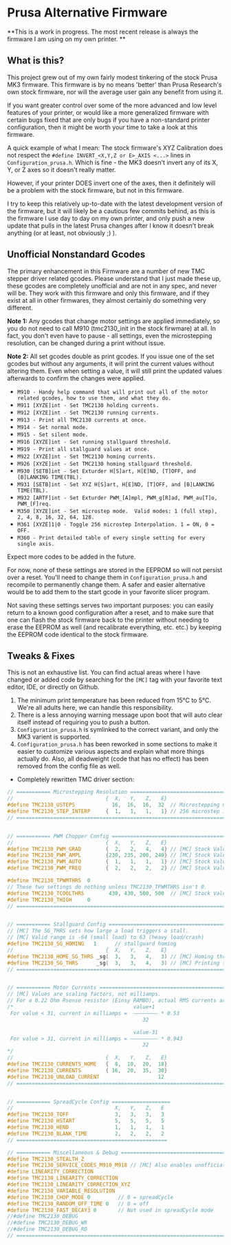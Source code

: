 # Prusa Alternative Firmware

**This is a work in progress.  The most recent release is always the firmware I am using on my own printer.  **

## What is this?

This project grew out of my own fairly modest tinkering of the stock Prusa MK3 firmware.  This firmware is by no means 'better' than Prusa Research's own stock firmware, nor will the average user gain any benefit from using it.  

If you want greater control over some of the more advanced and low level features of your printer, or would like a more generalized firmware with certain bugs fixed that are only bugs if you have a non-standard printer configuration, then it might be worth your time to take a look at this firmware.  

A quick example of what I mean:  The stock firmware's XYZ Calibration does not respect the `#define INVERT_<X,Y,Z or E>_AXIS <...>` lines in `Configuration_prusa.h`.  Which is fine - the MK3 doesn't invert any of its X, Y, or Z axes so it doesn't really matter.  

However, if your printer DOES invert one of the axes, then it definitely will be a problem with the stock firmware, but not in this firmware.  

I try to keep this relatively up-to-date with the latest development version of the firmware, but it will likely be a cautious few commits behind, as this is the firmware I use day to day on my own printer, and only push a new update that pulls in the latest Prusa changes after I know it doesn't break anything (or at least, not obviously ;)  ).


## Unofficial Nonstandard Gcodes

The primary enhancement in this Firmware are a number of new TMC stepper driver related gcodes.  Please understand that I just made these up, these gcodes are completely unofficial and are not in any spec, and never will be.  They work with this firmware and only this firmware, and if they exist at all in other firmwares, they almost certainly do something very different.  

**Note 1:** Any gcodes that change motor settings are applied immediately, so you do not need to call M910 (tmc2130_init in the stock firwmare) at all.  In fact, you don't even have to pause - all settings, even the microstepping resolution, can be changed during a print without issue.  

**Note 2:** All set gcodes double as print gcodes.  If you issue one of the set gcodes but without any arguments, it will print the current values without altering them.  Even when setting a value, it will still print the updated values afterwards to confirm the changes were applied. 


* `M910 - Handy help command that will print out all of the motor related gcodes, how to use them, and what they do.`
* `M911 [XYZE]int - Set TMC2130 holding currents.`
* `M912 [XYZE]int - Set TMC2130 running currents.`
* `M913 - Print all TMC2130 currents at once.`
* `M914 - Set normal mode.`
* `M915 - Set silent mode.`
* `M916 [XYZE]int - Set running stallguard threshold.`
* `M919 - Print all stallguard values at once.`
* `M922 [XYZE]int - Set TMC2130 homing currents.`
* `M926 [XYZE]int - Set TMC2130 homing stallguard threshold.`
* `M930 [SETB]int - Set Exturder H[S]art, H[E]ND, [T]OFF, and [B]LANKING TIME(TBL).`
* `M931 [SETB]int - Set XYZ H[S]art, H[E]ND, [T]OFF, and [B]LANKING TIME(TBL).`
* `M932 [ARTF]int - Set Exturder PWM_[A]mpl, PWM_g[R]ad, PWM_au[T]o, PWM_[F]req.`
* `M350 [XYZE]int - Set microstep mode.  Valid modes: 1 (full step), 2, 4, 8, 16, 32, 64, 128.`
* `M361 [XYZE]1|0 - Toggle 256 microstep Interpolation. 1 = ON, 0 = OFF.`
* `M360 - Print detailed table of every single setting for every single axis.`

Expect more codes to be added in the future. 

For now, none of these settings are stored in the EEPROM so will not persist over a reset.  You'll need to change them in `Configuration_prusa.h` and recompile to permanently change them.  A safer and easier alternative would be to add them to the start gcode in your favorite slicer program.  

Not saving these settings serves two important purposes:  you can easily return to a known good configuration after a reset, and to make sure that one can flash the stock firmware back to the printer without needing to erase the EEPROM as well (and recalibrate everything, etc. etc.) by keeping the EEPROM code identical to the stock firmware. 

## Tweaks & Fixes

This is not an exhaustive list.  You can find actual areas where I have changed or added code by searching for the `[MC]` tag with your favorite text editor, IDE, or directly on Github.


1. The minimum print temperature has been reduced from 15°C to 5°C.  We're all adults here, we can handle this responsibility.
2. There is a less annoying warning message upon boot that will auto clear itself instead of requiring you to push a button.
3. `Configuration_prusa.h` is symlinked to the correct variant, and only the MK3 varient is supported.
4. `Configuration_prusa.h` has been reworked in some sections to make it easier to customize various aspects and explain what more things actually do.  Also, all deadweight (code that has no effect) has been removed from the config file as well.
  * Completely rewritten TMC driver section:
  ```c++
// =========== Microstepping Resolution ===========================================
//                              {  X,   Y,   Z,   E}
#define TMC2130_USTEPS            16,  16,  16,  32  // Microstepping mode
#define TMC2130_STEP_INTERP     {  1,   1,   1,   1} // 256 microstep interpolation 
// ================================================================================


// =========== PWM Chopper Config =======================================
//                              {  X,   Y,   Z,   E}
#define TMC2130_PWM_GRAD        {  2,   2,   4,   4} // [MC] Stock Values
#define TMC2130_PWM_AMPL        {230, 235, 200, 240} // [MC] Stock Values
#define TMC2130_PWM_AUTO        {  1,   1,   1,   1} // [MC] Stock Values
#define TMC2130_PWM_FREQ        {  2,   2,   2,   2} // [MC] Stock Values

#define TMC2130_TPWMTHRS  0     
// These two settings do nothing unless TMC2130_TPWMTHRS isn't 0.  
#define TMC2130_TCOOLTHRS        430, 430, 500, 500  // [MC] Stock Values
#define TMC2130_THIGH     0  
// ======================================================================


// =========== Stallguard Config ==============================================
// [MC] The SG_THRS sets how large a load triggers a stall.  
// [MC] Valid range is -64 (small load) to 63 (heavy load/crash)
#define TMC2130_SG_HOMING   1      // stallguard homing
//                              {  X,   Y,   Z,   E}
#define TMC2130_HOME_SG_THRS _sg(  3,   3,   4,   3) // [MC] Homing threshold
#define TMC2130_SG_THRS      _sg(  3,   3,   4,   3) // [MC] Printing threshold
// ============================================================================


// =========== Motor Currents ============================================
// [MC] Values are scaling factors, not milliamps.
// For a 0.22 Ohm Rsense resistor (Einsy RAMBO), actual RMS currents are:
/*                                       value+1
   For value < 31, current in milliamps =  –––––––– * 0.53
                                              32

                                           value-31
   For value > 31, current in milliamps = ––––––––– * 0.943
                                              32
*/
//                              {  X,   Y,   Z,   E}
#define TMC2130_CURRENTS_HOME   {  8,  10,  20,  18}
#define TMC2130_CURRENTS        { 16,  20,  35,  30}
#define TMC2130_UNLOAD_CURRENT                   12
// =======================================================================


// =========== SpreadCycle Config ===================
//                                 X,   Y,   Z,   E
#define TMC2130_TOFF               3,   3,   3,   3
#define TMC2130_HSTART             5,   5,   5,   5
#define TMC2130_HEND               1,   1,   1,   1
#define TMC2130_BLANK_TIME         2,   2,   2,   2
// =================================================

// =========== Miscellaneous & Debug ==========================================
#define TMC2130_STEALTH_Z
#define TMC2130_SERVICE_CODES_M910_M918 // [MC] Also enables unofficial gcodes.
#define LINEARITY_CORRECTION
#define TMC2130_LINEARITY_CORRECTION
#define TMC2130_LINEARITY_CORRECTION_XYZ
#define TMC2130_VARIABLE_RESOLUTION 
#define TMC2130_CHOP_MODE 0         // 0 = spreadCycle
#define TMC2130_RANDOM_OFF_TIME 0   // 0 = off
#define TMC2130_FAST_DECAY3 0       // Not used in spreadCycle mode
//#define TMC2130_DEBUG
//#define TMC2130_DEBUG_WR
//#define TMC2130_DEBUG_RD
// ============================================================================

  ```
